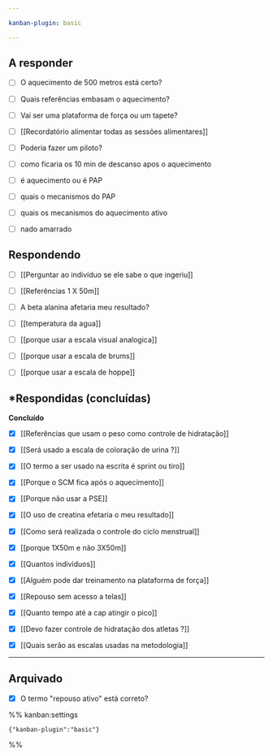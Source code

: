 ```yaml
---

kanban-plugin: basic

---
```


## **A responder**

- [ ] O aquecimento de 500 metros está certo?
- [ ] Quais referências embasam o aquecimento?
- [ ] Vai ser uma plataforma de força ou um tapete?
- [ ] [[Recordatório alimentar todas as sessões alimentares]]
- [ ] Poderia fazer um piloto?
- [ ] como ficaria os 10 min de descanso apos o  aquecimento
- [ ] é aquecimento ou é PAP
- [ ] quais o mecanismos do PAP
- [ ] quais os mecanismos do aquecimento ativo
- [ ] nado amarrado


## **Respondendo**

- [ ] [[Perguntar ao indivíduo se ele sabe o que ingeriu]]
- [ ] [[Referências 1 X 50m]]
- [ ] A beta alanina afetaria meu resultado?
- [ ] [[temperatura da agua]]
- [ ] [[porque usar a escala visual analogica]]
- [ ] [[porque usar a escala de brums]]
- [ ] [[porque usar a escala de hoppe]]


## ***Respondidas (concluídas)**

**Concluído**
- [x] [[Referências que usam o peso como controle de hidratação]]
- [x] [[Será usado a escala de coloração de urina ?]]
- [x] [[O termo a ser usado na escrita é  sprint  ou  tiro]]
- [x] [[Porque o SCM fica após o aquecimento]]
- [x] [[Porque não usar a PSE]]
- [x] [[O uso de creatina efetaria o meu resultado]]
- [x] [[Como será realizada o controle do ciclo menstrual]]
- [x] [[porque 1X50m e não 3X50m]]
- [x] [[Quantos indivíduos]]
- [x] [[Alguém pode dar treinamento na plataforma de força]]
- [x] [[Repouso sem acesso a telas]]
- [x] [[Quanto tempo até a cap atingir o pico]]
- [x] [[Devo fazer controle de hidratação dos atletas ?]]
- [x] [[Quais serão as escalas usadas na metodologia]]


***

## Arquivado

- [x] O termo "repouso ativo" está correto?

%% kanban:settings
```
{"kanban-plugin":"basic"}
```
%%
